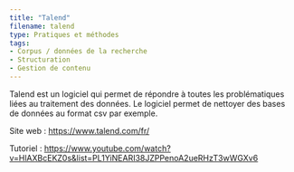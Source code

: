 ```yaml
---
title: "Talend"
filename: talend
type: Pratiques et méthodes
tags:
- Corpus / données de la recherche
- Structuration
- Gestion de contenu
---
```


Talend est un logiciel qui permet de répondre à toutes les problématiques liées au traitement des données. Le logiciel permet de nettoyer des bases de données au format csv par exemple.

Site web : <https://www.talend.com/fr/>

Tutoriel : <https://www.youtube.com/watch?v=HlAXBcEKZ0s&list=PL1YiNEARI38JZPPenoA2ueRHzT3wWGXv6>

